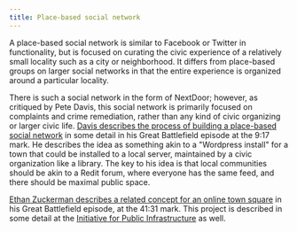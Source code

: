 ```yaml
---
title: Place-based social network
---
```


A place-based social network is similar to Facebook or Twitter in functionality, but is focused on curating the civic experience of a relatively small locality such as a city or neighborhood. It differs from place-based groups on larger social networks in that the entire experience is organized around a particular locality.

There is such a social network in the form of NextDoor; however, as critiqued by Pete Davis, this social network is primarily focused on complaints and crime remediation, rather than any kind of civic organizing or larger civic life. [Davis describes the process of building a place-based social network](https://www.resistancedashboard.com/node/1138) in some detail in his Great Battlefield episode at the 9:17 mark. He describes the idea as something akin to a "Wordpress install" for a town that could be installed to a local server, maintained by a civic organization like a library. The key to his idea is that local communities should be akin to a Redit forum, where everyone has the same feed, and there should be maximal public space.

[Ethan Zuckerman describes a related concept for an online town square](https://www.resistancedashboard.com/node/997) in his Great Battlefield episode, at the 41:31 mark. This project is described in some detail at the [Initiative for Public Infrastructure](https://publicinfrastructure.org/) as well.